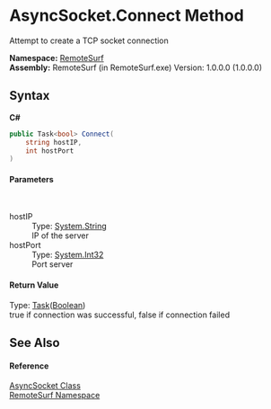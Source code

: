 # AsyncSocket.Connect Method 
 

Attempt to create a TCP socket connection

**Namespace:**&nbsp;<a href="N_RemoteSurf">RemoteSurf</a><br />**Assembly:**&nbsp;RemoteSurf (in RemoteSurf.exe) Version: 1.0.0.0 (1.0.0.0)

## Syntax

**C#**<br />
``` C#
public Task<bool> Connect(
	string hostIP,
	int hostPort
)
```


#### Parameters
&nbsp;<dl><dt>hostIP</dt><dd>Type: <a href="http://msdn2.microsoft.com/en-us/library/s1wwdcbf" target="_blank">System.String</a><br />IP of the server</dd><dt>hostPort</dt><dd>Type: <a href="http://msdn2.microsoft.com/en-us/library/td2s409d" target="_blank">System.Int32</a><br />Port server</dd></dl>

#### Return Value
Type: <a href="http://msdn2.microsoft.com/en-us/library/dd321424" target="_blank">Task</a>(<a href="http://msdn2.microsoft.com/en-us/library/a28wyd50" target="_blank">Boolean</a>)<br />true if connection was successful, false if connection failed

## See Also


#### Reference
<a href="T_RemoteSurf_AsyncSocket">AsyncSocket Class</a><br /><a href="N_RemoteSurf">RemoteSurf Namespace</a><br />
